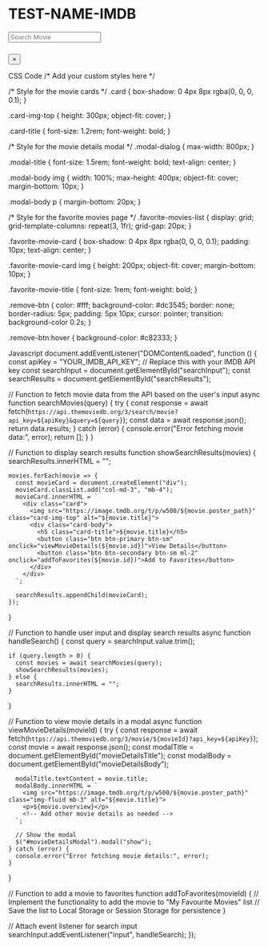 # TEST-NAME-IMDB
<!DOCTYPE html>
<html lang="en">
<head>
  <meta charset="UTF-8">
  <meta name="viewport" content="width=device-width, initial-scale=1.0">
  <link rel="stylesheet" href="https://stackpath.bootstrapcdn.com/bootstrap/4.5.2/css/bootstrap.min.css">
  <link rel="stylesheet" href="styles.css">
  <title>Mini IMDB Clone</title>
</head>
<body>
  <div class="container mt-4">
    <div class="form-group">
      <input type="text" id="searchInput" class="form-control" placeholder="Search Movie">
    </div>
    <div id="searchResults" class="row"></div>
  </div>

  <div id="movieDetailsModal" class="modal fade" tabindex="-1" role="dialog">
    <div class="modal-dialog" role="document">
      <div class="modal-content">
        <div class="modal-header">
          <h5 class="modal-title" id="movieDetailsTitle"></h5>
          <button type="button" class="close" data-dismiss="modal" aria-label="Close">
            <span aria-hidden="true">&times;</span>
          </button>
        </div>
        <div class="modal-body" id="movieDetailsBody"></div>
      </div>
    </div>
  </div>

  <script src="scripts.js"></script>
</body>
</html>

CSS Code
/* Add your custom styles here */

/* Style for the movie cards */
.card {
  box-shadow: 0 4px 8px rgba(0, 0, 0, 0.1);
}

.card-img-top {
  height: 300px;
  object-fit: cover;
}

.card-title {
  font-size: 1.2rem;
  font-weight: bold;
}

/* Style for the movie details modal */
.modal-dialog {
  max-width: 800px;
}

.modal-title {
  font-size: 1.5rem;
  font-weight: bold;
  text-align: center;
}

.modal-body img {
  width: 100%;
  max-height: 400px;
  object-fit: cover;
  margin-bottom: 10px;
}

.modal-body p {
  margin-bottom: 20px;
}

/* Style for the favorite movies page */
.favorite-movies-list {
  display: grid;
  grid-template-columns: repeat(3, 1fr);
  grid-gap: 20px;
}

.favorite-movie-card {
  box-shadow: 0 4px 8px rgba(0, 0, 0, 0.1);
  padding: 10px;
  text-align: center;
}

.favorite-movie-card img {
  height: 200px;
  object-fit: cover;
  margin-bottom: 10px;
}

.favorite-movie-title {
  font-size: 1rem;
  font-weight: bold;
}

.remove-btn {
  color: #fff;
  background-color: #dc3545;
  border: none;
  border-radius: 5px;
  padding: 5px 10px;
  cursor: pointer;
  transition: background-color 0.2s;
}

.remove-btn:hover {
  background-color: #c82333;
}

Javascript
document.addEventListener("DOMContentLoaded", function () {
  const apiKey = "YOUR_IMDB_API_KEY"; // Replace this with your IMDB API key
  const searchInput = document.getElementById("searchInput");
  const searchResults = document.getElementById("searchResults");

  // Function to fetch movie data from the API based on the user's input
  async function searchMovies(query) {
    try {
      const response = await fetch(`https://api.themoviedb.org/3/search/movie?api_key=${apiKey}&query=${query}`);
      const data = await response.json();
      return data.results;
    } catch (error) {
      console.error("Error fetching movie data:", error);
      return [];
    }
  }

  // Function to display search results
  function showSearchResults(movies) {
    searchResults.innerHTML = "";

    movies.forEach(movie => {
      const movieCard = document.createElement("div");
      movieCard.classList.add("col-md-3", "mb-4");
      movieCard.innerHTML = `
        <div class="card">
          <img src="https://image.tmdb.org/t/p/w500/${movie.poster_path}" class="card-img-top" alt="${movie.title}">
          <div class="card-body">
            <h5 class="card-title">${movie.title}</h5>
            <button class="btn btn-primary btn-sm" onclick="viewMovieDetails(${movie.id})">View Details</button>
            <button class="btn btn-secondary btn-sm ml-2" onclick="addToFavorites(${movie.id})">Add to Favorites</button>
          </div>
        </div>
      `;

      searchResults.appendChild(movieCard);
    });
  }

  // Function to handle user input and display search results
  async function handleSearch() {
    const query = searchInput.value.trim();

    if (query.length > 0) {
      const movies = await searchMovies(query);
      showSearchResults(movies);
    } else {
      searchResults.innerHTML = "";
    }
  }

  // Function to view movie details in a modal
  async function viewMovieDetails(movieId) {
    try {
      const response = await fetch(`https://api.themoviedb.org/3/movie/${movieId}?api_key=${apiKey}`);
      const movie = await response.json();
      const modalTitle = document.getElementById("movieDetailsTitle");
      const modalBody = document.getElementById("movieDetailsBody");

      modalTitle.textContent = movie.title;
      modalBody.innerHTML = `
        <img src="https://image.tmdb.org/t/p/w500/${movie.poster_path}" class="img-fluid mb-3" alt="${movie.title}">
        <p>${movie.overview}</p>
        <!-- Add other movie details as needed -->
      `;

      // Show the modal
      $("#movieDetailsModal").modal("show");
    } catch (error) {
      console.error("Error fetching movie details:", error);
    }
  }

  // Function to add a movie to favorites
  function addToFavorites(movieId) {
    // Implement the functionality to add the movie to "My Favourite Movies" list
    // Save the list to Local Storage or Session Storage for persistence
  }

  // Attach event listener for search input
  searchInput.addEventListener("input", handleSearch);
});


